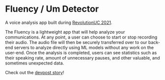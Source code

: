 # Fluency / Um Detector

A voice analysis app built during [RevolutionUC 2021](https://revolutionuc.com/).

The Fluency is a lightweight app that will help analyze your communications. At any point, a user can choose to start or stop recording their audio. The audio file will then be securely transferred over to our back-end servers to analyze directly using ML models without any work on the user-end. Once the analysis is completed, users can see statistics such as their speaking rate, amount of unnecessary pauses, and other valuable, and sometimes unexpected data.

Check out the [devpost story](https://devpost.com/software/um-detector-iofpk5)!
